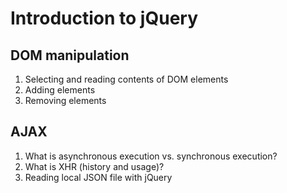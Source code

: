 # Introduction to jQuery

## DOM manipulation

1. Selecting and reading contents of DOM elements
1. Adding elements
1. Removing elements

## AJAX

1. What is asynchronous execution vs. synchronous execution?
1. What is XHR (history and usage)?
1. Reading local JSON file with jQuery
